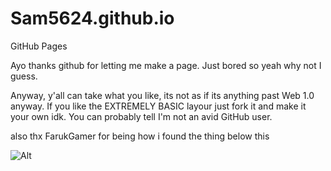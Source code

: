 # Sam5624.github.io
GitHub Pages

Ayo thanks github for letting me make a page. Just bored so yeah why not I guess.

Anyway, y'all can take what you like, its not as if its anything past Web 1.0 anyway. If you like the EXTREMELY BASIC layour just fork it and make it your own idk. You can probably tell I'm not an avid GitHub user. 

also thx FarukGamer for being how i found the thing below this

![Alt](https://repobeats.axiom.co/api/embed/383c9736cb7867f9ac03a5fa8426dcaee75cc4ba.svg "Repobeats analytics image")
